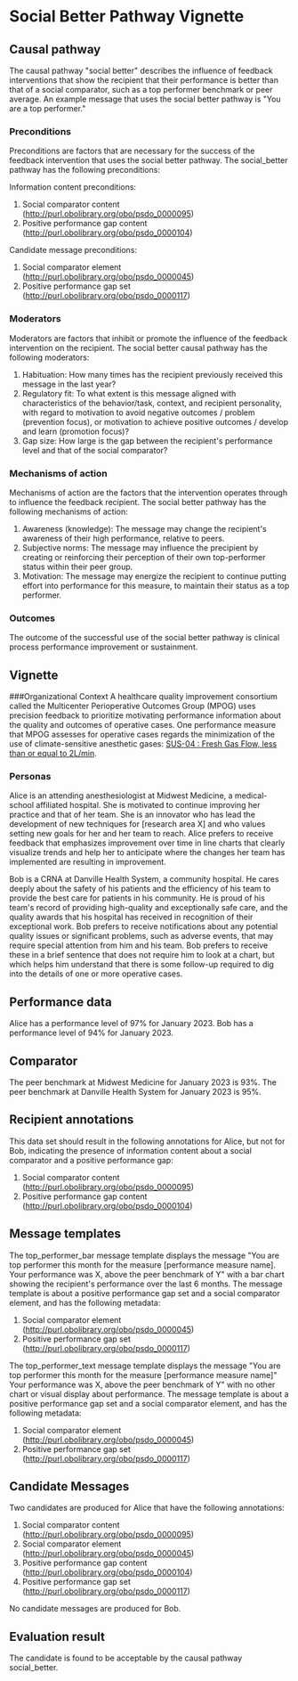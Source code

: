 # Social Better Pathway Vignette

## Causal pathway 
The causal pathway "social better" describes the influence of feedback interventions that show the recipient that their performance is better than that of a social comparator, such as a top performer benchmark or peer average. An example message that uses the social better pathway is "You are a top performer."

### Preconditions
Preconditions are factors that are necessary for the success of the feedback intervention that uses the social better pathway. The social_better pathway has the following preconditions:

Information content preconditions:
1. Social comparator content (http://purl.obolibrary.org/obo/psdo_0000095)
2. Positive performance gap content (http://purl.obolibrary.org/obo/psdo_0000104)

Candidate message preconditions:
1. Social comparator element (http://purl.obolibrary.org/obo/psdo_0000045)
2. Positive performance gap set (http://purl.obolibrary.org/obo/psdo_0000117)


### Moderators
Moderators are factors that inhibit or promote the influence of the feedback intervention on the recipient. The social better causal pathway has the following moderators:
1. Habituation: How many times has the recipient previously received this message in the last year?
2. Regulatory fit: To what extent is this message aligned with characteristics of the behavior/task, context, and recipient personality, with regard to motivation to avoid negative outcomes / problem (prevention focus), or motivation to achieve positive outcomes / develop and learn (promotion focus)?
3. Gap size: How large is the gap between the recipient's performance level and that of the social comparator?

### Mechanisms of action
Mechanisms of action are the factors that the intervention operates through to influence the feedback recipient. The social better pathway has the following mechanisms of action:
1. Awareness (knowledge): The message may change the recipient's awareness of their high performance, relative to peers.
2. Subjective norms: The message may influence the precipient by creating or reinforcing their perception of their own top-performer status within their peer group.
3. Motivation: The message may energize the recipient to continue putting effort into performance for this measure, to maintain their status as a top performer.

### Outcomes
The outcome of the successful use of the social better pathway is clinical process performance improvement or sustainment.


## Vignette 

###Organizational Context
A healthcare quality improvement consortium called the Multicenter Perioperative Outcomes Group (MPOG) uses precision feedback to prioritize motivating performance information about the quality and outcomes of operative cases. One performance measure that MPOG assesses for operative cases regards the minimization of the use of climate-sensitive anesthetic gases: [SUS-04 : Fresh Gas Flow, less than or equal to 2L/min](https://spec.mpog.org/Spec/Public/63).

### Personas
Alice is an attending anesthesiologist at Midwest Medicine, a medical-school affiliated hospital. She is motivated to continue improving her practice and that of her team. She is an innovator who has lead the development of new techniques for [research area X] and who values setting new goals for her and her team to reach. Alice prefers to receive feedback that emphasizes improvement over time in line charts that clearly visualize trends and help her to anticipate where the changes her team has implemented are resulting in improvement.

Bob is a CRNA at Danville Health System, a community hospital. He cares deeply about the safety of his patients and the efficiency of his team to provide the best care for patients in his community. He is proud of his team's record of providing high-quality and exceptionally safe care, and the quality awards that his hospital has received in recognition of their exceptional work. Bob prefers to receive notifications about any potential quality issues or significant problems, such as adverse events, that may require special attention from him and his team. Bob prefers to receive these in a brief sentence that does not require him to look at a chart, but which helps him understand that there is some follow-up required to dig into the details of one or more operative cases.


## Performance data

Alice has a performance level of 97% for January 2023. 
Bob has a performance level of 94% for January 2023.


## Comparator
The peer benchmark at Midwest Medicine for January 2023 is 93%.
The peer benchmark at Danville Health System for January 2023 is 95%.

## Recipient annotations
This data set should result in the following annotations for Alice, but not for Bob, indicating the presence of information content about a social comparator and a positive performance gap:

1. Social comparator content (http://purl.obolibrary.org/obo/psdo_0000095)
2. Positive performance gap content (http://purl.obolibrary.org/obo/psdo_0000104)

## Message templates
The top_performer_bar message template displays the message "You are top performer this month for the measure [performance measure name]. Your performance was X, above the peer benchmark of Y" with a bar chart showing the recipient's performance over the last 6 months. The message template is about a positive performance gap set and a social comparator element, and has the following metadata:
1. Social comparator element (http://purl.obolibrary.org/obo/psdo_0000045)
2. Positive performance gap set (http://purl.obolibrary.org/obo/psdo_0000117)

The top_performer_text message template displays the message "You are top performer this month for the measure [performance measure name]" Your performance was X, above the peer benchmark of Y" with no other chart or visual display about performance. The message template is about a positive performance gap set and a social comparator element, and has the following metadata:
1. Social comparator element (http://purl.obolibrary.org/obo/psdo_0000045)
2. Positive performance gap set (http://purl.obolibrary.org/obo/psdo_0000117)


## Candidate Messages
Two candidates are produced for Alice that have the following annotations:

1. Social comparator content (http://purl.obolibrary.org/obo/psdo_0000095)
2. Social comparator element (http://purl.obolibrary.org/obo/psdo_0000045)
3. Positive performance gap content (http://purl.obolibrary.org/obo/psdo_0000104)
4. Positive performance gap set (http://purl.obolibrary.org/obo/psdo_0000117)

No candidate messages are produced for Bob.

## Evaluation result
The candidate is found to be acceptable by the causal pathway social_better.

